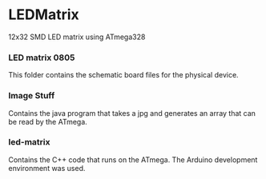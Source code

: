 # LEDMatrix
12x32 SMD LED matrix using ATmega328


### LED matrix 0805
This folder contains the schematic board files for the physical device.


### Image Stuff
Contains the java program that takes a jpg and generates an array that can be read by the ATmega.


### led-matrix
Contains the C++ code that runs on the ATmega. The Arduino development environment was used.
